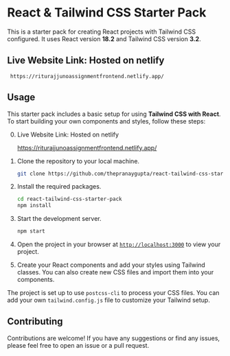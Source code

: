 # React & Tailwind CSS Starter Pack

This is a starter pack for creating React projects with Tailwind CSS configured. It uses React version **18.2** and Tailwind CSS version **3.2**.
## Live Website Link:  Hosted on netlify
    
     https://riturajjunoassignmentfrontend.netlify.app/
    
## Usage

This starter pack includes a basic setup for using **Tailwind CSS with React**. To start building your own components and styles, follow these steps:

0. Live Website Link:  Hosted on netlify
    
     https://riturajjunoassignmentfrontend.netlify.app/
    

1. Clone the repository to your local machine.
    ```sh
    git clone https://github.com/thepranaygupta/react-tailwind-css-starter-pack.git
    ```

1. Install the required packages.
    ```sh
    cd react-tailwind-css-starter-pack
    npm install
    ```

1. Start the development server.
    ```sh
    npm start
    ```
1. Open the project in your browser at [`http://localhost:3000`](http://localhost:3000) to view your project.
1. Create your React components and add your styles using Tailwind classes. You can also create new CSS files and import them into your components.

The project is set up to use `postcss-cli` to process your CSS files. You can add your own `tailwind.config.js` file to customize your Tailwind setup.

## Contributing

Contributions are welcome! If you have any suggestions or find any issues, please feel free to open an issue or a pull request.